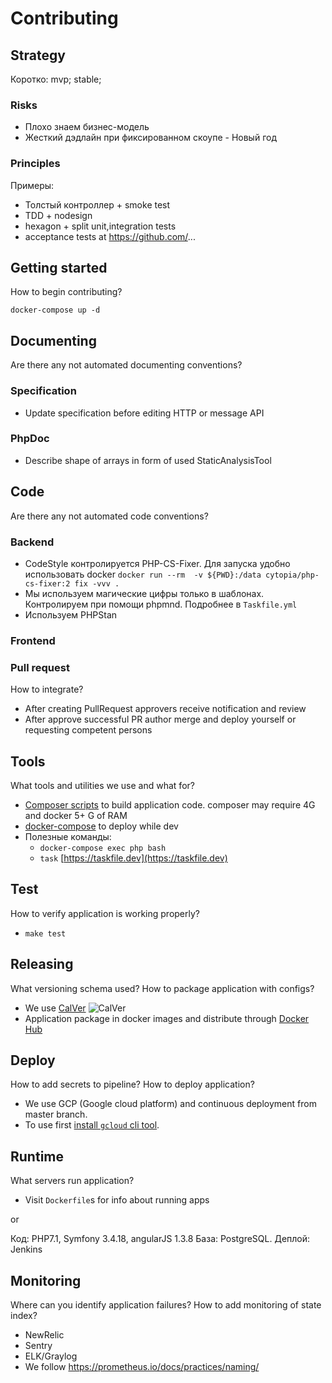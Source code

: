# Contributing

## Strategy

Коротко: mvp; stable;

### Risks

- Плохо знаем бизнес-модель
- Жесткий дэдлайн при фиксированном скоупе - Новый год

### Principles

Примеры:

- Толстый контроллер + smoke test
- TDD + nodesign
- hexagon + split unit,integration tests
- acceptance tests at <https://github.com/>...

## Getting started

How to begin contributing?

`docker-compose up -d`

## Documenting

Are there any not automated documenting conventions?

### Specification

- Update specification before editing HTTP or message API

### PhpDoc

- Describe shape of arrays in form of used StaticAnalysisTool

## Code

Are there any not automated code conventions?

### Backend

- CodeStyle контролируется PHP-CS-Fixer. Для запуска удобно использовать
  docker `docker run --rm  -v ${PWD}:/data cytopia/php-cs-fixer:2 fix -vvv .`
- Мы используем магические цифры только в шаблонах. Контролируем при помощи phpmnd.
  Подробнее в `Taskfile.yml`
- Используем PHPStan

### Frontend

### Pull request

How to integrate?

- After creating PullRequest approvers receive notification and review
- After approve successful PR author merge and deploy yourself or
  requesting competent persons

## Tools

What tools and utilities we use and what for?

- [Composer scripts](https://getcomposer.org/doc/articles/scripts.md) to
  build application code. composer may require 4G and docker 5+ G of RAM
- [docker-compose](https://docs.docker.com/compose/) to deploy while dev
- Полезные команды:
  - `docker-compose exec php bash`
  - `task` [https://taskfile.dev](https://taskfile.dev)

## Test

How to verify application is working properly?

- `make test`

## Releasing

What versioning schema used? How to package application with configs?

- We use [CalVer](https://calver.org/) ![CalVer](https://img.shields.io/badge/calver-YYYY.0M.MICRO-22bfda.svg)
- Application package in docker images and distribute through [Docker Hub](https://hub.docker.com/search?type=image)

## Deploy

How to add secrets to pipeline? How to deploy application?

- We use GCP (Google cloud platform) and continuous deployment from master branch.
- To use first [install `gcloud` cli tool](https://cloud.google.com/sdk/install).

## Runtime

What servers run application?

- Visit `Dockerfile`s for info about running apps

or

Код: PHP7.1, Symfony 3.4.18, angularJS 1.3.8
База: PostgreSQL.
Деплой: Jenkins

## Monitoring

Where can you identify application failures? How to add monitoring of state index?

- NewRelic
- Sentry
- ELK/Graylog
- We follow <https://prometheus.io/docs/practices/naming/>
